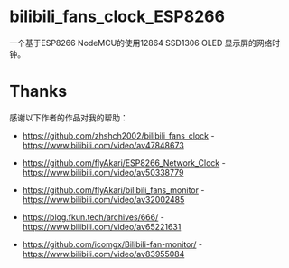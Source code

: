# bilibili_fans_clock_ESP8266
一个基于ESP8266 NodeMCU的使用12864 SSD1306 OLED 显示屏的网络时钟。 
# Thanks
感谢以下作者的作品对我的帮助：
* https://github.com/zhshch2002/bilibili_fans_clock		 -   https://www.bilibili.com/video/av47848673

* https://github.com/flyAkari/ESP8266_Network_Clock	   -   https://www.bilibili.com/video/av50338779

* https://github.com/flyAkari/bilibili_fans_monitor		 -   https://www.bilibili.com/video/av32002485

* https://blog.fkun.tech/archives/666/			           -   https://www.bilibili.com/video/av65221631

* https://github.com/icomgx/Bilibili-fan-monitor/		   -   https://www.bilibili.com/video/av83955084
